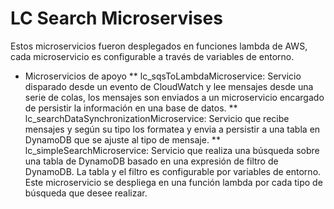 # LC Search Microservises
Estos microservicios fueron desplegados en funciones lambda de AWS, cada microservicio es configurable a través de variables de entorno.

* Microservicios de apoyo
** lc_sqsToLambdaMicroservice: Servicio disparado desde un evento de CloudWatch y lee mensajes desde una serie de colas, los mensajes son enviados a un microservicio encargado de persistir la información en una base de datos.
** lc_searchDataSynchronizationMicroservice: Servicio que recibe mensajes y según su tipo los formatea y envia a persistir a una tabla en DynamoDB que se ajuste al tipo de mensaje.
** lc_simpleSearchMicroservice: Servicio que realiza una búsqueda sobre una tabla de DynamoDB basado en una expresión de filtro de DynamoDB. La tabla y el filtro es configurable por variables de entorno. Este microservicio se despliega en una función lambda por cada tipo de búsqueda que desee realizar.
